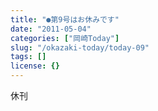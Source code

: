 ```yaml
---
title: "●第9号はお休みです"
date: "2011-05-04"
categories: ["岡崎Today"]
slug: "/okazaki-today/today-09"
tags: []
license: {}
---
```


休刊
